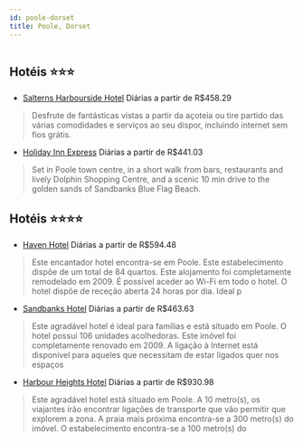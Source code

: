 ```yaml
---
id: poole-dorset
title: Poole, Dorset
---
```


<center><img src="http://photos.hotelbeds.com/giata/23/230368/230368a_hb_a_001.jpg" alt="" /></center>


## Hotéis ⭐️⭐️⭐️

-    [Salterns Harbourside Hotel](https://www.hurb.com/aud/https://www.hurb.com/hoteis/poole/salterns-harbourside-hotel-JNP-JP010150?cmp=18055) Diárias a partir de R$458.29
   > Desfrute de fantásticas vistas a partir da açoteia ou tire partido das várias comodidades e serviços ao seu dispor, incluindo internet sem fios grátis.
-    [Holiday Inn Express](https://www.hurb.com/aud/https://www.hurb.com/hoteis/poole/holiday-inn-express-JNP-JP083176?cmp=18055) Diárias a partir de R$441.03
   > Set in Poole town centre, in a short walk from bars, restaurants and lively Dolphin Shopping Centre, and a scenic 10 min drive to the golden sands of Sandbanks Blue Flag Beach.

## Hotéis ⭐️⭐️⭐️⭐️

-    [Haven Hotel](https://www.hurb.com/aud/https://www.hurb.com/hoteis/poole/haven-hotel-JNP-JP113383?cmp=18055) Diárias a partir de R$594.48
   > Este encantador hotel encontra-se em Poole. Este estabelecimento dispõe de um total de 84 quartos. Este alojamento foi completamente remodelado em 2009. É possível aceder ao Wi-Fi em todo o hotel. O hotel dispõe de receção aberta 24 horas por dia. Ideal p
-    [Sandbanks Hotel](https://www.hurb.com/aud/https://www.hurb.com/hoteis/poole/sandbanks-hotel-JNP-JP765066?cmp=18055) Diárias a partir de R$463.63
   > Este agradável hotel é ideal para famílias e está situado em Poole. O hotel possui 106 unidades acolhedoras. Este imóvel foi completamente renovado em 2009. A ligação à Internet está disponível para aqueles que necessitam de estar ligados quer nos espaços
-    [Harbour Heights Hotel](https://www.hurb.com/aud/https://www.hurb.com/hoteis/poole/harbour-heights-hotel-JNP-JP994164?cmp=18055) Diárias a partir de R$930.98
   > Este agradável hotel está situado em Poole. A 10 metro(s), os viajantes irão encontrar ligações de transporte que vão permitir que explorem a zona. A praia mais próxima encontra-se a 300 metro(s) do imóvel. O estabelecimento encontra-se a 100 metro(s) do 
